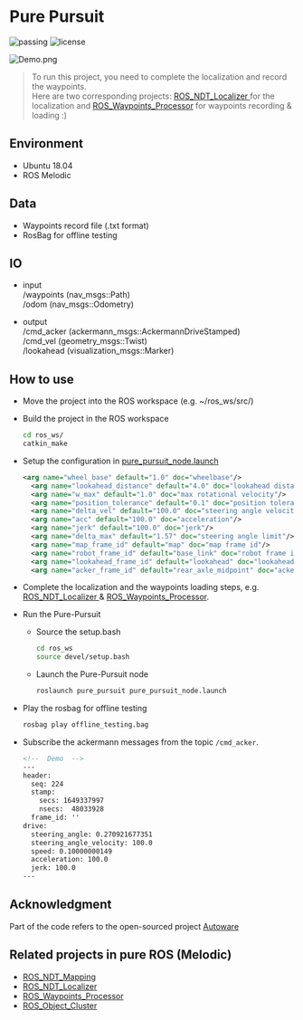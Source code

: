 # Pure Pursuit
![passing](https://github.com/verlab/ROS_Pure_Pursuit/actions/workflows/workflow.yml/badge.svg?branch=ci-cd)
![license](https://img.shields.io/badge/License-Apache2-blue.svg "In line with Autoware.ai")

![Demo.png](./demo.png)

> To run this project, you need to complete the localization and record the waypoints.  
> Here are two corresponding projects: [
ROS_NDT_Localizer
](https://github.com/leofansq/ROS_NDT_Localizer) for the localization and [ROS_Waypoints_Processor](https://github.com/leofansq/ROS_Waypoints_Processor) for waypoints recording & loading :)

## Environment
* Ubuntu 18.04
* ROS Melodic

## Data
* Waypoints record file (.txt format)
* RosBag for offline testing

## IO
- input  
/waypoints (nav_msgs::Path)   
/odom (nav_msgs::Odometry) 

- output  
/cmd_acker (ackermann_msgs::AckermannDriveStamped)    
/cmd_vel (geometry_msgs::Twist)  
/lookahead  (visualization_msgs::Marker)

## How to use
* Move the project into the ROS workspace (e.g. ~/ros_ws/src/)
* Build the project in the ROS workspace
  ```bash
  cd ros_ws/
  catkin_make
  ```
* Setup the configuration in [pure_pursuit_node.launch](./launch/pure_pursuit_node.launch)
  
  ```xml
  <arg name="wheel_base" default="1.0" doc="wheelbase"/>
	<arg name="lookahead_distance" default="4.0" doc="lookahead distance"/>
	<arg name="w_max" default="1.0" doc="max rotational velocity"/>
	<arg name="position_tolerance" default="0.1" doc="position tolerance"/>
	<arg name="delta_vel" default="100.0" doc="steering angle velocity"/>
	<arg name="acc" default="100.0" doc="acceleration"/>
	<arg name="jerk" default="100.0" doc="jerk"/>
	<arg name="delta_max" default="1.57" doc="steering angle limit"/>
	<arg name="map_frame_id" default="map" doc="map frame id"/>
	<arg name="robot_frame_id" default="base_link" doc="robot frame id"/>
	<arg name="lookahead_frame_id" default="lookahead" doc="lookahead frame id"/>
	<arg name="acker_frame_id" default="rear_axle_midpoint" doc="ackermann frame id"/>
  ```

* Complete the localization and the waypoints loading steps, e.g. [
ROS_NDT_Localizer
](https://github.com/leofansq/ROS_NDT_Localizer) & [ROS_Waypoints_Processor](https://github.com/leofansq/ROS_Waypoints_Processor).

* Run the Pure-Pursuit
  * Source the setup.bash
    ```bash
    cd ros_ws
    source devel/setup.bash
    ```
  
  * Launch the Pure-Pursuit node
    ```bash
    roslaunch pure_pursuit pure_pursuit_node.launch
    ```

* Play the rosbag for offline testing
  ```bash
  rosbag play offline_testing.bag
  ```

* Subscribe the ackermann messages from the topic `/cmd_acker`.
  ```xml
  <!--  Demo  -->
  ---
  header: 
    seq: 224
    stamp: 
      secs: 1649337997
      nsecs:  48033928
    frame_id: ''
  drive: 
    steering_angle: 0.270921677351
    steering_angle_velocity: 100.0
    speed: 0.10000000149
    acceleration: 100.0
    jerk: 100.0
  ---
  ```

## Acknowledgment

Part of the code refers to the open-sourced project [Autoware](https://github.com/Autoware-AI/autoware.ai)

## Related projects in pure ROS (Melodic) 

* [ROS_NDT_Mapping](https://github.com/leofansq/ROS_NDT_Mapping)
* [ROS_NDT_Localizer](https://github.com/leofansq/ROS_NDT_Localizer)
* [ROS_Waypoints_Processor](https://github.com/leofansq/ROS_Waypoints_Processor)
* [ROS_Object_Cluster](https://github.com/leofansq/ROS_Object_Cluster)
